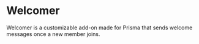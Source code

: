 # Welcomer

Welcomer is a customizable add-on made for Prisma
that sends welcome messages once a new member
joins.
